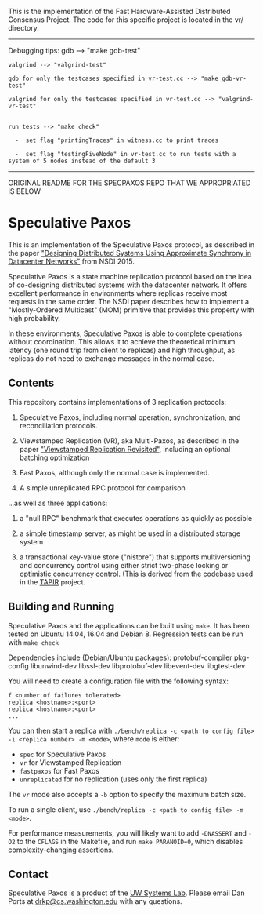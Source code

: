 This is the implementation of the Fast Hardware-Assisted Distributed Consensus Project.
The code for this specific project is located in the vr/ directory.


_____________________
Debugging tips:
    gdb --> "make gdb-test"
    
    valgrind --> "valgrind-test"
    
    gdb for only the testcases specified in vr-test.cc --> "make gdb-vr-test"
    
    valgrind for only the testcases specified in vr-test.cc --> "valgrind-vr-test"
    
    
    run tests --> "make check"
    
      -  set flag "printingTraces" in witness.cc to print traces
    
      -  set flag "testingFiveNode" in vr-test.cc to run tests with a system of 5 nodes instead of the default 3
          

















__________________________________________________________________________
ORIGINAL README FOR THE SPECPAXOS REPO THAT WE APPROPRIATED IS BELOW


# Speculative Paxos

This is an implementation of the Speculative Paxos protocol, as
described in the paper
["Designing Distributed Systems Using Approximate Synchrony in Datacenter Networks"](https://drkp.net/papers/specpaxos-nsdi15.pdf)
from NSDI 2015.

Speculative Paxos is a state machine replication protocol based on the
idea of co-designing distributed systems with the datacenter
network. It offers excellent performance in environments where
replicas receive most requests in the same order.  The NSDI paper
describes how to implement a "Mostly-Ordered Multicast" (MOM)
primitive that provides this property with high probability.

In these environments, Speculative Paxos is able to complete
operations without coordination. This allows it to achieve the
theoretical minimum latency (one round trip from client to replicas)
and high throughput, as replicas do not need to exchange messages in
the normal case.

## Contents

This repository contains implementations of 3 replication protocols:

1. Speculative Paxos, including normal operation, synchronization, and
reconciliation protocols.

2. Viewstamped Replication (VR), aka Multi-Paxos, as described in the
   paper
   ["Viewstamped Replication Revisited"](http://pmg.csail.mit.edu/papers/vr-revisited.pdf),
   including an optional batching optimization

3. Fast Paxos, although only the normal case is implemented.

4. A simple unreplicated RPC protocol for comparison

...as well as three applications:

1. a "null RPC" benchmark that executes operations as quickly as
   possible

2. a simple timestamp server, as might be used in a distributed
   storage system

3. a transactional key-value store ("nistore") that supports
   multiversioning and concurrency control using either strict
   two-phase locking or optimistic concurrency control. (This is
   derived from the codebase used in the
   [TAPIR](http://syslab.cs.washington.edu/research/tapir/)
   project.

## Building and Running

Speculative Paxos and the applications can be built using `make`. It
has been tested on Ubuntu 14.04, 16.04 and Debian 8. Regression tests
can be run with `make check`

Dependencies include (Debian/Ubuntu packages):
  protobuf-compiler pkg-config libunwind-dev libssl-dev libprotobuf-dev libevent-dev libgtest-dev

You will need to create a configuration file with the following
syntax:

```
f <number of failures tolerated>
replica <hostname>:<port>
replica <hostname>:<port>
...
```

You can then start a replica with `./bench/replica -c <path to config file> -i <replica number> -m <mode>`, where `mode` is either:
  - `spec` for Speculative Paxos
  - `vr` for Viewstamped Replication
  - `fastpaxos` for Fast Paxos
  - `unreplicated` for no replication (uses only the first replica)

The `vr` mode also accepts a `-b` option to specify the maximum batch
size.

To run a single client, use `./bench/replica -c <path to config file>
-m <mode>`.

For performance measurements, you will likely want to add `-DNASSERT`
and `-O2` to the `CFLAGS` in the Makefile, and run `make PARANOID=0`,
which disables complexity-changing assertions.

## Contact

Speculative Paxos is a product of the
[UW Systems Lab](http://syslab.cs.washington.edu/). Please email Dan
Ports at drkp@cs.washington.edu with any questions.
